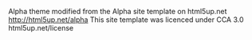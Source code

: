 



Alpha theme modified from the Alpha site template on html5up.net 
http://html5up.net/alpha
This site template was licenced under CCA 3.0
html5up.net/license
